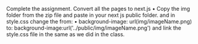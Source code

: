 Complete the assignment.
Convert all the pages to next.js
• Copy the img folder from the zip file and paste in your next js
public folder. and in style.css change the
from:
• background-image: url(img/imageName.png)
 to:
 background-image:url('../public/img/imageName.png')
 and link the style.css file in the same as we did in the class.